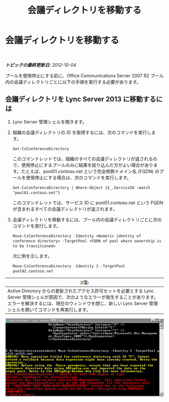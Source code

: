 ﻿---
title: 会議ディレクトリを移動する
TOCTitle: 会議ディレクトリを移動する
ms:assetid: 71a28308-1f3b-4717-b535-2f4bfe3499a1
ms:mtpsurl: https://technet.microsoft.com/ja-jp/library/JJ204994(v=OCS.15)
ms:contentKeyID: 48272441
ms.date: 05/19/2016
mtps_version: v=OCS.15
ms.translationtype: HT
---

# 会議ディレクトリを移動する

 

_**トピックの最終更新日:** 2012-10-04_

プールを使用停止にする前に、Office Communications Server 2007 R2 プール内の会議ディレクトリごとに以下の手順を実行する必要があります。

## 会議ディレクトリを Lync Server 2013 に移動するには

1.  Lync Server 管理シェルを開きます。

2.  組織の会議ディレクトリの ID を取得するには、次のコマンドを実行します。
    
        Get-CsConferenceDirectory
    
    このコマンドレットでは、組織のすべての会議ディレクトリが返されるので、使用停止にするプールのみに結果を絞り込んだ方がよい場合があります。たとえば、pool01.contoso.net という完全修飾ドメイン名 (FQDN) のプールを使用停止にする場合は、次のコマンドを実行します。
    
        Get-CsConferenceDirectory | Where-Object {$_.ServiceID -match "pool01.contoso.net"}
    
    このコマンドレットでは、サービス ID に pool01.contoso.net という FQDN が含まれるすべての会議ディレクトリが返されます。

3.  会議ディレクトリを移動するには、プール内の会議ディレクトリごとに次のコマンドを実行します。
    
        Move-CsConferenceDirectory -Identity <Numeric identity of conference directory> -TargetPool <FQDN of pool where ownership is to be transitioned>
    
    次に例を示します。
    
        Move-CsConferenceDirectory -Identity 3 -TargetPool pool02.contoso.net

<table>
<thead>
<tr class="header">
<th><img src="images/Gg412781.note(OCS.15).gif" title="note" alt="note" />注:</th>
</tr>
</thead>
<tbody>
<tr class="odd">
<td>Active Directory からの更新されたアクセス許可セットを必要とする Lync Server 管理シェルが原因で、次のようなエラーが発生することがあります。エラーを解決するには、現在のウィンドウを閉じ、新しい Lync Server 管理シェルを開いてコマンドを再実行します。</td>
</tr>
</tbody>
</table>


![Move-CsConferenceDirectory のエラー出力](images/JJ204994.4748b9e8-9651-4527-afe1-cbdc6d5ce4a8(OCS.15).jpg "Move-CsConferenceDirectory のエラー出力")

